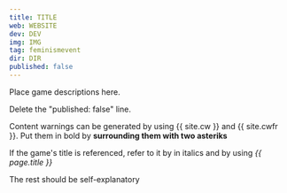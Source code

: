 ```yaml
---
title: TITLE
web: WEBSITE
dev: DEV
img: IMG
tag: feminismevent
dir: DIR
published: false
---
```

Place game descriptions here. 

Delete the "published: false" line.

Content warnings can be generated by using {{ site.cw }} and {{ site.cwfr }}. Put them in bold by **surrounding them with two asteriks**

If the game's title is referenced, refer to it by in italics and by using *{{ page.title }}* 

The rest should be self-explanatory
